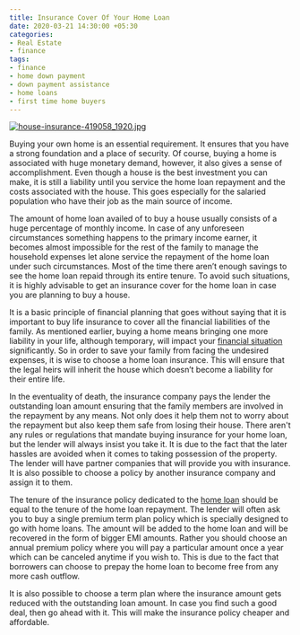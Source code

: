 ```yaml
---
title: Insurance Cover Of Your Home Loan
date: 2020-03-21 14:30:00 +05:30
categories:
- Real Estate
- finance
tags:
- finance
- home down payment
- down payment assistance
- home loans
- first time home buyers
---
```


[![house-insurance-419058_1920.jpg](/uploads/house-insurance-419058_1920.jpg)](https://blog.HomeCapital.in/5-easy-ways-to-manage-your-home-loan/)

Buying your own home is an essential requirement. It ensures that you have a strong foundation and a place of security. Of course, buying a home is associated with huge monetary demand, however, it also gives a sense of accomplishment. Even though a house is the best investment you can make, it is still a liability until you service the home loan repayment and the costs associated with the house. This goes especially for the salaried population who have their job as the main source of income.

The amount of home loan availed of to buy a house usually consists of a huge percentage of monthly income. In case of any unforeseen circumstances something happens to the primary income earner, it becomes almost impossible for the rest of the family to manage the household expenses let alone service the repayment of the home loan under such circumstances. Most of the time there aren’t enough savings to see the home loan repaid through its entire tenure. To avoid such situations, it is highly advisable to get an insurance cover for the home loan in case you are planning to buy a house.

It is a basic principle of financial planning that goes without saying that it is important to buy life insurance to cover all the financial liabilities of the family. As mentioned earlier, buying a home means bringing one more liability in your life, although temporary, will impact your [financial situation](https://blog.HomeCapital.in/chapter-2-assessment-of-your-financial-situation/) significantly. So in order to save your family from facing the undesired expenses, it is wise to choose a home loan insurance. This will ensure that the legal heirs will inherit the house which doesn’t become a liability for their entire life.

In the eventuality of death, the insurance company pays the lender the outstanding loan amount ensuring that the family members are involved in the repayment by any means. Not only does it help them not to worry about the repayment but also keep them safe from losing their house. There aren't any rules or regulations that mandate buying insurance for your home loan, but the lender will always insist you take it. It is due to the fact that the later hassles are avoided when it comes to taking possession of the property. The lender will have partner companies that will provide you with insurance. It is also possible to choose a policy by another insurance company and assign it to them.

The tenure of the insurance policy dedicated to the [home loan](https://blog.HomeCapital.in/5-easy-ways-to-manage-your-home-loan/) should be equal to the tenure of the home loan repayment. The lender will often ask you to buy a single premium term plan policy which is specially designed to go with home loans. The amount will be added to the home loan and will be recovered in the form of bigger EMI amounts. Rather you should choose an annual premium policy where you will pay a particular amount once a year which can be canceled anytime if you wish to. This is due to the fact that borrowers can choose to prepay the home loan to become free from any more cash outflow.

It is also possible to choose a term plan where the insurance amount gets reduced with the outstanding loan amount. In case you find such a good deal, then go ahead with it. This will make the insurance policy cheaper and affordable.
